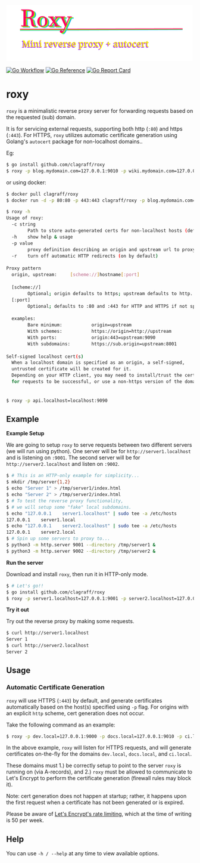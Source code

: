 ![](.github/logo.png)

[![Go Workflow](https://github.com/clagraff/roxy/actions/workflows/main.yml/badge.svg?branch=main)](https://github.com/clagraff/roxy/actions/workflows/main.yml?query=branch%3Amain)
[![Go Reference](https://pkg.go.dev/badge/github.com/clagraff/roxy.svg)](https://pkg.go.dev/github.com/clagraff/roxy)
[![Go Report Card](https://goreportcard.com/badge/github.com/clagraff/roxy)](https://goreportcard.com/report/github.com/clagraff/roxy)

# roxy

`roxy` is a minimalistic reverse proxy server for forwarding requests based on the requested (sub) domain. 

It is for servicing external requests, supporting both http (`:80`) and https (`:443`). For HTTPS, `roxy`
utilizes automatic certificate generation using Golang's `autocert` package for non-localhost domains.. 

Eg:

```bash
$ go install github.com/clagraff/roxy
$ roxy -p blog.mydomain.com=127.0.0.1:9010 -p wiki.mydomain.com=127.0.0.1:9020 -p http://old.mydomain.com=127.0.0.1:8001
``` 

or using docker:

```bash
$ docker pull clagraff/roxy
$ docker run -d -p 80:80 -p 443:443 clagraff/roxy -p blog.mydomain.com=blog:80 -p wiki.mydomain.com=wiki:80 -p http://old.mydomain.com=https://new.domain
```


```bash
$ roxy -h
Usage of roxy:    
  -c string
        Path to store auto-generated certs for non-localhost hosts (default "./certs")
  -h    show help & usage
  -p value
        proxy definition describing an origin and upstream url to proxy, eg: origin=upstream
  -r    turn off automatic HTTP redirects (on by default)

Proxy pattern
  origin, upstream:     [scheme://]hostname[:port]

  [scheme://]
        Optional; origin defaults to https; upstream defaults to http.
  [:port]
        Optional; defaults to :80 and :443 for HTTP and HTTPS if not specified.

  examples:
        Bare minimum:           origin=upstream
        With schemes:           https://origin=http://upstream
        With ports:             origin:443=upstream:9090
        With subdomains:        https://sub.origin=upstream:8001

Self-signed localhost cert(s)
  When a localhost domain is specified as an origin, a self-signed,
  untrusted certificate will be created for it.
  Depending on your HTTP client, you may need to install/trust the certificate
  for requests to be successful, or use a non-https version of the domain.
    	
    	
$ roxy -p api.localhost=localhost:9090
```


## Example
**Example Setup**

We are going to setup `roxy` to serve requests between two different servers (we will run using python).
One server will be for `http://server1.localhost` and is listening on `:9001`.
The second server will be for `http://server2.localhost` and listen on `:9002`.

```bash
$ # This is an HTTP-only example for simplicity...
$ mkdir /tmp/server{1,2}
$ echo "Server 1" > /tmp/server1/index.html
$ echo "Server 2" > /tmp/server2/index.html
$ # To test the reverse proxy functionality, 
$ # we will setup some "fake" local subdomains.
$ echo "127.0.0.1    server1.localhost" | sudo tee -a /etc/hosts
127.0.0.1    server1.local
$ echo "127.0.0.1    server2.localhost" | sudo tee -a /etc/hosts
127.0.0.1    server2.local
$ # Spin up some servers to proxy to...
$ python3 -m http.server 9001 --directory /tmp/server1 &
$ python3 -m http.server 9002 --directory /tmp/server2 &
```

**Run the server**

Download and install `roxy`, then run it in HTTP-only mode.

```bash
$ # Let's go!!
$ go install github.com/clagraff/roxy
$ roxy -p server1.localhost=127.0.0.1:9001 -p server2.localhost=127.0.0.1:9002
``` 

**Try it out**

Try out the reverse proxy by making some requests.

```bash
$ curl http://server1.localhost
Server 1
$ curl http://server2.localhost
Server 2
```

## Usage
### Automatic Certificate Generation
`roxy` will use HTTPS (`:443`) by default, and generate certificates automatically based
on the host(s) specified using `-p` flag. For origins with an explicit `http` scheme, cert generation does not occur.

Take the following command as an example:

```bash
$ roxy -p dev.local=127.0.0.1:9000 -p docs.local=127.0.0.1:9010 -p ci.local=127.0.0.1:9020
```

In the above example, `roxy` will listen for HTTPS requests, and will generate certificates on-the-fly for 
the domains `dev.local`, `docs.local`, and `ci.local`. 

These domains must 1.) be correctly setup to point to the server `roxy` is running on (via A-records), and 2.) `roxy`
must be allowed to communicate to Let's Encrypt to perform the certificate generation (firewall rules may block it).

Note: cert generation does not happen at startup; rather, it happens upon the first request when a certificate has not been
generated or is expired.

Please be aware of [Let's Encrypt's rate limiting](https://letsencrypt.org/docs/rate-limits/), which at the time
of writing is 50 per week.

## Help
You can use `-h / --help` at any time to view available options.